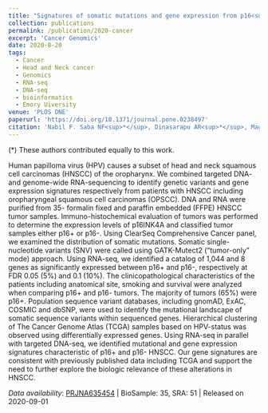 ```yaml
---
title: "Signatures of somatic mutations and gene expression from p16<sup>INK4A</sup> positive head and neck squamous cell carcinomas (HNSCC)."
collection: publications
permalink: /publication/2020-cancer
excerpt: 'Cancer Genomics'
date: 2020-8-20
tags:
  - Cancer
  - Head and Neck cancer
  - Genomics
  - RNA-seq
  - DNA-seq
  - bioinformatics
  - Emory Uiversity
venue: 'PLOS ONE'
paperurl: 'https://doi.org/10.1371/journal.pone.0238497'  
citation: 'Nabil F. Saba NF<sup>*</sup>, Dinasarapu AR<sup>*</sup>, Magliocca KR, Dwivedi B, Seby S, Qin ZS, Patel M, Griffith CC, Wang X, El-Deiry M, Steuer CE, Kowalski J, Shin DM, Zwick ME, Chen ZG (2020). &quot;Signatures of somatic mutations and gene expression from p16<sup>INK4A</sup> positive head and neck squamous cell carcinomas (HNSCC).&quot; <i>PLOS ONE</i> 15(9): e0238497.'  
---  
```


(*) These authors contributed equally to this work. 

Human papilloma virus (HPV) causes a subset of head and neck squamous cell carcinomas (HNSCC) of the oropharynx. We combined targeted DNA- and genome-wide RNA-sequencing to identify genetic variants and gene expression signatures respectively from patients with HNSCC including oropharyngeal squamous cell carcinomas (OPSCC). DNA and RNA were purified from 35- formalin fixed and paraffin embedded (FFPE) HNSCC tumor samples. Immuno-histochemical evaluation of tumors was performed to determine the expression levels of p16INK4A and classified tumor samples either p16+ or p16-. Using ClearSeq Comprehensive Cancer panel, we examined the distribution of somatic mutations. Somatic single-nucleotide variants (SNV) were called using GATK-Mutect2 (“tumor-only” mode) approach. Using RNA-seq, we identified a catalog of 1,044 and 8 genes as significantly expressed between p16+ and p16-, respectively at FDR 0.05 (5%) and 0.1 (10%). The clinicopathological characteristics of the patients including anatomical site, smoking and survival were analyzed when comparing p16+ and p16- tumors. The majority of tumors (65%) were p16+. Population sequence variant databases, including gnomAD, ExAC, COSMIC and dbSNP, were used to identify the mutational landscape of somatic sequence variants within sequenced genes. Hierarchical clustering of The Cancer Genome Atlas (TCGA) samples based on HPV-status was observed using differentially expressed genes. Using RNA-seq in parallel with targeted DNA-seq, we identified mutational and gene expression signatures characteristic of p16+ and p16- HNSCC. Our gene signatures are consistent with previously published data including TCGA and support the need to further explore the biologic relevance of these alterations in HNSCC.  

*Data availability*: [PRJNA635454](https://www.ncbi.nlm.nih.gov/bioproject/PRJNA635454/) | BioSample: 35, SRA: 51 | Released on 2020-09-01  
